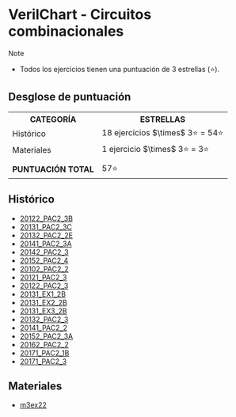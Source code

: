 # VerilChart - Circuitos combinacionales

>[!NOTE]
>- Todos los ejercicios tienen una puntuación de 3 estrellas (⭐).

## Desglose de puntuación

<table>
	<tr>
		<th>CATEGORÍA</th>
		<th>ESTRELLAS</th>
	</tr>
	<tr>
		<td>Histórico</td>
		<td>18 ejercicios $\times$ 3⭐ = 54⭐</td>
	</tr>
	<tr>
		<td>Materiales</td>
		<td>1 ejercicio $\times$ 3⭐ = 3⭐</td>
	</tr>
	<tr>
		<td></td>
		<td></td>
	</tr>
	<tr>
		<td><strong>PUNTUACIÓN TOTAL</strong></td>
		<td>57⭐</td>
	</tr>
</table>

## Histórico

- [20122\_PAC2\_3B](historico/README.md#20122_pac2_3b)
- [20131\_PAC2\_3C](historico/README.md#20131_pac2_3c)
- [20132\_PAC2\_2E](historico/README.md#20132_pac2_2e)
- [20141\_PAC2\_3A](historico/README.md#20141_pac2_3a)
- [20142\_PAC2\_3](historico/README.md#20142_pac2_3)
- [20152\_PAC2\_4](historico/README.md#20152_pac2_4)
- [20102\_PAC2\_2](historico/README.md#20102_pac2_2)
- [20121\_PAC2\_3](historico/README.md#20121_pac2_3)
- [20122\_PAC2\_3](historico/README.md#20122_pac2_3)
- [20131\_EX1\_2B](historico/README.md#20131_ex1_2b)
- [20131\_EX2\_2B](historico/README.md#20131_ex2_2b)
- [20131\_EX3\_2B](historico/README.md#20131_ex3_2b)
- [20132\_PAC2\_3](historico/README.md#20132_pac2_3)
- [20141\_PAC2\_2](historico/README.md#20141_pac2_2)
- [20152\_PAC2\_3A](historico/README.md#20152_pac2_3a)
- [20162\_PAC2\_2](historico/README.md#20162_pac2_2)
- [20171\_PAC2\_1B](historico/README.md#20171_pac2_1b)
- [20171\_PAC2\_3](historico/README.md#20171_pac2_3)

## Materiales

- [m3ex22](materiales/README.md#m3ex22)